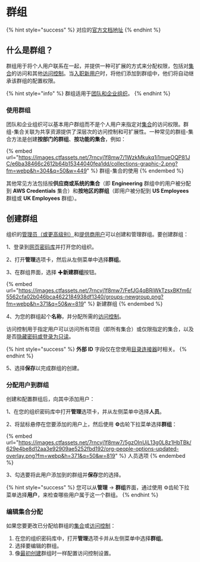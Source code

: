# 群组

{% hint style="success" %}
对应的[官方文档地址](https://bitwarden.com/help/article/about-groups/)
{% endhint %}

## 什么是群组？ <a href="#what-are-groups" id="what-are-groups"></a>

群组用于将个人用户联系在一起，并提供一种可扩展的方式来分配权限，包括对[集合](../admin-console/organization-basics/about-collections.md)的访问和其他[访问控制](../admin-console/user-management/member-roles-and-permissions.md#access-control)。当[入职新用户](user-management.md)时，将他们添加到群组中，他们将自动继承该群组的配置权限。

{% hint style="info" %}
群组适用于[团队和企业组织](organizations.md#types-of-organizations)。
{% endhint %}

### 使用群组 <a href="#using-groups" id="using-groups"></a>

团队和企业组织可以基本用户群组而不是个人用户来指定对[集合](../admin-console/organization-basics/about-collections.md)的访问权限。群组-集合关联为共享资源提供了深层次的访问控制和可扩展性。一种常见的群组-集合方法是创建**按部门的群组**、**按功能的集合**，例如：

{% embed url="https://images.ctfassets.net/7rncvj1f8mw7/1WzkMkukq1i1mueOQP81JC/e6ba38466c2612b64b15344040fea1dd/collections-graphic-2.png?fm=webp&h=304&q=50&w=449" %}
群组-集合的使用
{% endembed %}

其他常见方法包括按**供应商或系统的集合**（即 **Engineering** 群组中的用户被分配到 **AWS Credentials** 集合）和**按地区的群组**（即用户被分配到 **US Employees** 群组或 **UK Employees** 群组）。

## 创建群组 <a href="#create-a-group" id="create-a-group"></a>

组织的[管理员（或更高级别）](../admin-console/user-management/member-roles-and-permissions.md)和[提供商用户](../provider-portal/provider-users.md#provider-user-types)可以创建和管理群组。要创建群组：

1、登录到[网页密码库](https://vault.bitwarden.com/)并打开您的组织。

2、打开**管理**选项卡，然后从左侧菜单中选择**群组**。

3、在群组界面，选择 ✚**新建群组**按钮。

{% embed url="https://images.ctfassets.net/7rncvj1f8mw7/FefJG4qBRiWkTzsxBKfm6/5562cfa02b046bca4622184938df1340/groups-newgroup.png?fm=webp&h=371&q=50&w=819" %}
新建群组
{% endembed %}

4、为您的群组起个**名称**，并分配所需的[访问控制](../admin-console/user-management/member-roles-and-permissions.md#access-control)。

访问控制用于指定用户可以访问所有项目（即所有集合）或仅限指定的集合，以及是否[隐藏密码或登录为只读](../admin-console/user-management/member-roles-and-permissions.md#granular-access-control)。

{% hint style="success" %}
**外部 ID** 字段仅在您使用[目录连接器](../directory-connector/about-directory-connector.md)时相关。
{% endhint %}

5、选择**保存**以完成群组的创建。

### 分配用户到群组 <a href="#assign-users-to-group-s" id="assign-users-to-group-s"></a>

创建和配置群组后，向其中添加用户：

1、在您的组织密码库中打开**管理**选项卡，并从左侧菜单中选择**人员**。

2、将鼠标悬停在您要添加的用户上，然后使用 **⚙️**齿轮下拉菜单选择**群组**：

{% embed url="https://images.ctfassets.net/7rncvj1f8mw7/5gzOInUiL13g0L8z1HbTBk/629e4be8d12aa3e92909ae5252fbd192/org-people-options-updated-overlay.png?fm=webp&h=371&q=50&w=819" %}
人员选项
{% endembed %}

3、勾选要将此用户添加到的群组并**保存**您的选择。

{% hint style="success" %}
您可以从**管理** → **群组**界面，通过使用 ⚙️齿轮下拉菜单选择**用户**，来检查哪些用户属于这一个群组。
{% endhint %}

### 编辑集合分配 <a href="#edit-collections-assignments" id="edit-collections-assignments"></a>

如果您要更改已分配给群组的[集合](../admin-console/organization-basics/about-collections.md)或[访问控制](../admin-console/user-management/member-roles-and-permissions.md#access-control)：

1. 在您的组织密码库中，打开**管理**选项卡并从左侧菜单中选择**群组**。
2. 选择要编辑的群组。
3. 像[最初创建](groups.md#create-a-group)群组时一样配置访问控制设置。
